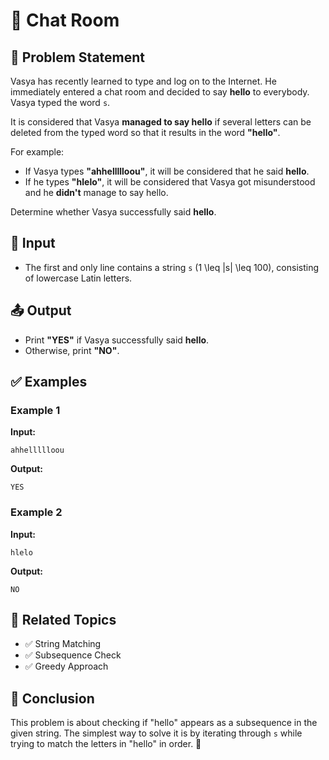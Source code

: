 # 💬 Chat Room

## 📌 Problem Statement
Vasya has recently learned to type and log on to the Internet. He immediately entered a chat room and decided to say **hello** to everybody. Vasya typed the word `s`.

It is considered that Vasya **managed to say hello** if several letters can be deleted from the typed word so that it results in the word **"hello"**.

For example:
- If Vasya types **"ahhellllloou"**, it will be considered that he said **hello**.
- If he types **"hlelo"**, it will be considered that Vasya got misunderstood and he **didn't** manage to say hello.

Determine whether Vasya successfully said **hello**.

## 🔢 Input
- The first and only line contains a string `s` \(1 \leq |s| \leq 100\), consisting of lowercase Latin letters.

## 📤 Output
- Print **"YES"** if Vasya successfully said **hello**.
- Otherwise, print **"NO"**.

## ✅ Examples
### Example 1
**Input:**
```
ahhellllloou
```
**Output:**
```
YES
```

### Example 2
**Input:**
```
hlelo
```
**Output:**
```
NO
```

## 🔗 Related Topics
- ✅ String Matching
- ✅ Subsequence Check
- ✅ Greedy Approach

## 🏁 Conclusion
This problem is about checking if "hello" appears as a subsequence in the given string. The simplest way to solve it is by iterating through `s` while trying to match the letters in "hello" in order. 🚀